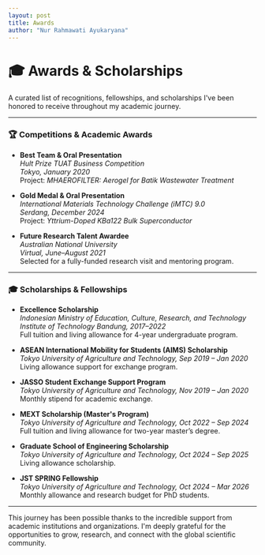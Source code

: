 ```yaml
---
layout: post
title: Awards
author: "Nur Rahmawati Ayukaryana"
---
```


# 🎓 Awards & Scholarships

A curated list of recognitions, fellowships, and scholarships I've been honored to receive throughout my academic journey.

---

### 🏆 Competitions & Academic Awards

- **Best Team & Oral Presentation**  
  *Hult Prize TUAT Business Competition*  
  *Tokyo, January 2020*  
  Project: *MHAEROFILTER: Aerogel for Batik Wastewater Treatment*

- **Gold Medal & Oral Presentation**  
  *International Materials Technology Challenge (iMTC) 9.0*  
  *Serdang, December 2024*  
  Project: *Yttrium-Doped KBa122 Bulk Superconductor*

- **Future Research Talent Awardee**  
  *Australian National University*  
  *Virtual, June–August 2021*  
  Selected for a fully-funded research visit and mentoring program.

---

### 🎓 Scholarships & Fellowships

- **Excellence Scholarship**  
  *Indonesian Ministry of Education, Culture, Research, and Technology*  
  *Institute of Technology Bandung, 2017–2022*  
  Full tuition and living allowance for 4-year undergraduate program.

- **ASEAN International Mobility for Students (AIMS) Scholarship**  
  *Tokyo University of Agriculture and Technology, Sep 2019 – Jan 2020*  
  Living allowance support for exchange program.

- **JASSO Student Exchange Support Program**  
  *Tokyo University of Agriculture and Technology, Nov 2019 – Jan 2020*  
  Monthly stipend for academic exchange.

- **MEXT Scholarship (Master's Program)**  
  *Tokyo University of Agriculture and Technology, Oct 2022 – Sep 2024*  
  Full tuition and living allowance for two-year master’s degree.

- **Graduate School of Engineering Scholarship**  
  *Tokyo University of Agriculture and Technology, Oct 2024 – Sep 2025*  
  Living allowance scholarship.

- **JST SPRING Fellowship**  
  *Tokyo University of Agriculture and Technology, Oct 2024 – Mar 2026*  
  Monthly allowance and research budget for PhD students.

---

This journey has been possible thanks to the incredible support from academic institutions and organizations. I'm deeply grateful for the opportunities to grow, research, and connect with the global scientific community.
